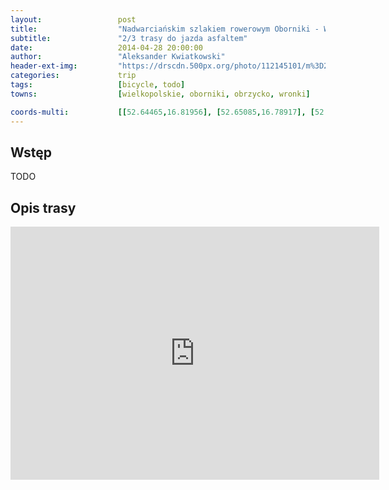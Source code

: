 ```yaml
---
layout:                 post
title:                  "Nadwarciańskim szlakiem rowerowym Oborniki - Wronki"
subtitle:               "2/3 trasy do jazda asfaltem"
date:                   2014-04-28 20:00:00
author:                 "Aleksander Kwiatkowski"
header-ext-img:         "https://drscdn.500px.org/photo/112145101/m%3D2048/2cce83d51859616ff87792d044045023"
categories:             trip
tags:                   [bicycle, todo]
towns:                  [wielkopolskie, oborniki, obrzycko, wronki]

coords-multi:           [[52.64465,16.81956], [52.65085,16.78917], [52.67089,16.74446], [52.68260,16.69468], [52.67740,16.67330], [52.69561,16.63674], [52.71568,16.58310], [52.71272,16.52250], [52.70856,16.52353], [52.69779,16.48971], [52.70128,16.45538], [52.71022,16.43195], [52.71246,16.41367], [52.71043,16.38157], [52.70585,16.38217]]
---
```


Wstęp
-----


TODO

Opis trasy
----------

<iframe height='405' width='590' frameborder='0' allowtransparency='true' scrolling='no' src='https://www.strava.com/activities/137173048/embed/25203e7ce74daa7a4c06e8a65b3dbcccd59b6528'></iframe>




